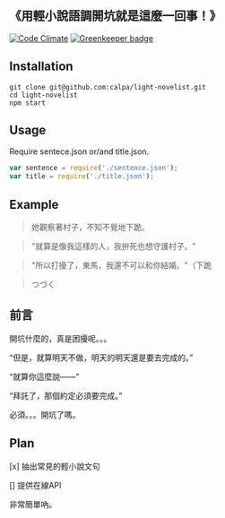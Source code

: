 《用輕小說語調開坑就是這麼一回事！》
---

[![Code Climate](https://codeclimate.com/github/calpa/light-novelist/badges/gpa.svg)](https://codeclimate.com/github/calpa/light-novelist) [![Greenkeeper badge](https://badges.greenkeeper.io/calpa/light-novelist.svg)](https://greenkeeper.io/)

## Installation
```
git clone git@github.com:calpa/light-novelist.git
cd light-novelist
npm start
```

## Usage

Require sentece.json or/and title.json.

```javaScript
var sentence = require('./sentence.json');
var title = require('./title.json');
```

## Example

> 她觀察著村子，不知不覺地下跪。

> "就算是像我這樣的人，我拚死也想守護村子。"

> "所以打擾了，東馬，我還不可以和你結婚。"（下跪

> つづく

## 前言
開坑什麼的，真是困擾呢。。。

“但是，就算明天不做，明天的明天還是要去完成的。”

“就算你這麼說——”

“拜託了，那個約定必須要完成。”

必須。。。開坑了嗎。

## Plan

[x] 抽出常見的輕小說文句

[] 提供在線API

非常簡單吶。
